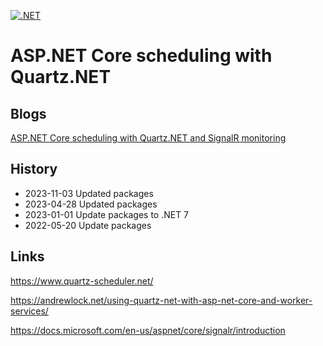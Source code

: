 [![.NET](https://github.com/damienbod/AspNetCoreQuartz/actions/workflows/dotnet.yml/badge.svg)](https://github.com/damienbod/AspNetCoreQuartz/actions/workflows/dotnet.yml)

# ASP.NET Core scheduling with Quartz.NET

## Blogs

[ASP.NET Core scheduling with Quartz.NET and SignalR monitoring](https://damienbod.com/2021/11/08/asp-net-core-scheduling-with-quartz-net-and-signalr-monitoring/)

## History

- 2023-11-03 Updated packages
- 2023-04-28 Updated packages
- 2023-01-01 Update packages to .NET 7
- 2022-05-20 Update packages

## Links

https://www.quartz-scheduler.net/

https://andrewlock.net/using-quartz-net-with-asp-net-core-and-worker-services/

https://docs.microsoft.com/en-us/aspnet/core/signalr/introduction
